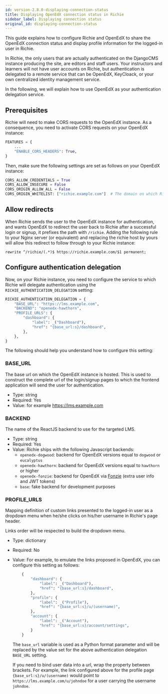 ```yaml
---
id: version-2.8.0-displaying-connection-status
title: Displaying OpenEdX connection status in Richie
sidebar_label: Displaying connection status
original_id: displaying-connection-status
---
```


This guide explains how to configure Richie and OpenEdX to share the OpenEdX connection status
and display profile information for the logged-in user in Richie.

In Richie, the only users that are actually authenticated on the DjangoCMS instance producing the
site, are editors and staff users. Your instructors and learners will not have user accounts on
Richie, but authentication is delegated to a remote service that can be OpenEdX, KeyCloack, or
your own centralized identity management service.

In the following, we will explain how to use OpenEdX as your authentication delegation service.

## Prerequisites

Richie will need to make CORS requests to the OpenEdX instance. As a consequence, you need to
activate CORS requests on your OpenEdX instance:

```python
FEATURES = {
    ...
    "ENABLE_CORS_HEADERS": True,
}
```

Then, make sure the following settings are set as follows on your OpenEdX instance:

```python
CORS_ALLOW_CREDENTIALS = True
CORS_ALLOW_INSECURE = False
CORS_ORIGIN_ALLOW_ALL = False
CORS_ORIGIN_WHITELIST: ["richie.example.com"]  # The domain on which Richie is hosted
```

## Allow redirects

When Richie sends the user to the OpenEdX instance for authentication, and wants OpenEdX to
redirect the user back to Richie after a successful login or signup, it prefixes the path with
`/richie`. Adding the following rule to your Nginx server (or equivalent) and replacing the
richie host by yours will allow this redirect to follow through to your Richie instance:

```
rewrite ^/richie/(.*)$ https://richie.example.com/$1 permanent;
```

## Configure authentication delegation

Now, on your Richie instance, you need to configure the service to which Richie will delegate
authentication using the `RICHIE_AUTHENTICATION_DELEGATION` setting:

```python
RICHIE_AUTHENTICATION_DELEGATION = {
    "BASE_URL": "https://lms.example.com",
    "BACKEND": "openedx-hawthorn",
    "PROFILE_URLS": {
        "dashboard": {
            "label": _("Dashboard"),
            "href": "{base_url:s}/dashboard",
        },
    },
}
```

The following should help you understand how to configure this setting:

### BASE_URL

The base url on which the OpenEdX instance is hosted. This is used to construct the complete url
of the login/signup pages to which the frontend application will send the user for authentication.

- Type: string
- Required: Yes
- Value: for example https://lms.example.com


### BACKEND

The name of the ReactJS backend to use for the targeted LMS.

- Type: string
- Required: Yes
- Value: Richie ships with the following Javascript backends:
    + `openedx-dogwood`: backend for OpenEdX versions equal to `dogwood` or `eucalyptus`
    + `openedx-hawthorn`: backend for OpenEdX versions equal to `hawthorn` or higher
    + `openedx-fonzie`: backend for OpenEdX via [Fonzie](https://github.com/openfun/fonzie)
        (extra user info and JWT tokens)
    + `base`: fake backend for development purposes


### PROFILE_URLS

Mapping definition of custom links presented to the logged-in user as a dropdown menu when he/she
clicks on his/her username in Richie's page header.

Links order will be respected to build the dropdown menu.

- Type: dictionary
- Required: No
- Value: For example, to emulate the links proposed in OpenEdX, you can configure this setting
  as follows:

    ```python
        {
            "dashboard": {
                "label": _("Dashboard"),
                "href": "{base_url:s}/dashboard",
            },
            "profile": {
                "label": _("Profile"),
                "href": "{base_url:s}/u/(username)",
            },
            "account": {
                "label": _("Account"),
                "href": "{base_url:s}/account/settings",
            }
        }
    ```

    The `base_url` variable is used as a Python format parameter and will be replaced by the value
    set for the above authentication delegation `BASE_URL` setting.

    If you need to bind user data into a url, wrap the property between brackets. For example, the
    link configured above for the profile page `{base_url:s}/u/(username)` would point to
    `https://lms.example.com/u/johndoe` for a user carrying the username `johndoe`.
